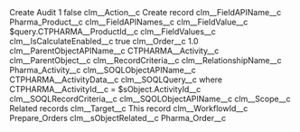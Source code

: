 <?xml version="1.0" encoding="UTF-8"?>
<CustomMetadata xmlns="http://soap.sforce.com/2006/04/metadata" xmlns:xsi="http://www.w3.org/2001/XMLSchema-instance" xmlns:xsd="http://www.w3.org/2001/XMLSchema">
    <label>Create Audit 1</label>
    <protected>false</protected>
    <values>
        <field>clm__Action__c</field>
        <value xsi:type="xsd:string">Create record</value>
    </values>
    <values>
        <field>clm__FieldAPIName__c</field>
        <value xsi:type="xsd:string">Pharma_Product__c</value>
    </values>
    <values>
        <field>clm__FieldAPINames__c</field>
        <value xsi:nil="true"/>
    </values>
    <values>
        <field>clm__FieldValue__c</field>
        <value xsi:type="xsd:string">$query.CTPHARMA__ProductId__c</value>
    </values>
    <values>
        <field>clm__FieldValues__c</field>
        <value xsi:nil="true"/>
    </values>
    <values>
        <field>clm__IsCalculateEnabled__c</field>
        <value xsi:type="xsd:boolean">true</value>
    </values>
    <values>
        <field>clm__Order__c</field>
        <value xsi:type="xsd:double">1.0</value>
    </values>
    <values>
        <field>clm__ParentObjectAPIName__c</field>
        <value xsi:type="xsd:string">CTPHARMA__Activity__c</value>
    </values>
    <values>
        <field>clm__ParentObject__c</field>
        <value xsi:nil="true"/>
    </values>
    <values>
        <field>clm__RecordCriteria__c</field>
        <value xsi:nil="true"/>
    </values>
    <values>
        <field>clm__RelationshipName__c</field>
        <value xsi:type="xsd:string">Pharma_Activity__c</value>
    </values>
    <values>
        <field>clm__SOQLObjectAPIName__c</field>
        <value xsi:type="xsd:string">CTPHARMA__ActivityData__c</value>
    </values>
    <values>
        <field>clm__SOQLQuery__c</field>
        <value xsi:type="xsd:string">where CTPHARMA__ActivityId__c = $sObject.ActivityId__c</value>
    </values>
    <values>
        <field>clm__SOQLRecordCriteria__c</field>
        <value xsi:nil="true"/>
    </values>
    <values>
        <field>clm__SQOLObjectAPIName__c</field>
        <value xsi:nil="true"/>
    </values>
    <values>
        <field>clm__Scope__c</field>
        <value xsi:type="xsd:string">Related records</value>
    </values>
    <values>
        <field>clm__Target__c</field>
        <value xsi:type="xsd:string">This record</value>
    </values>
    <values>
        <field>clm__WorkflowId__c</field>
        <value xsi:type="xsd:string">Prepare_Orders</value>
    </values>
    <values>
        <field>clm__sObjectRelated__c</field>
        <value xsi:type="xsd:string">Pharma_Order__c</value>
    </values>
</CustomMetadata>
